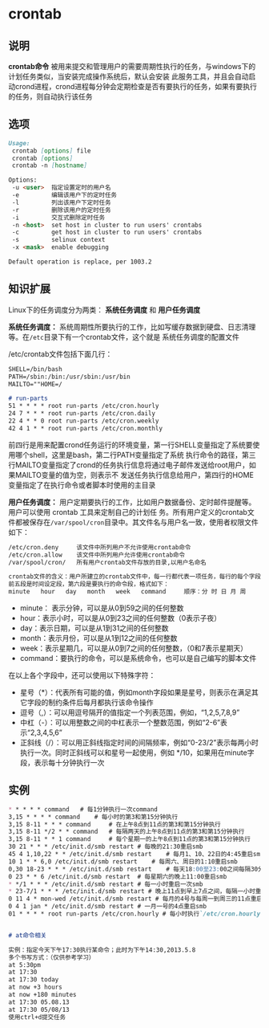 # **crontab**

## 说明

**crontab命令** 被用来提交和管理用户的需要周期性执行的任务，与windows下的计划任务类似，当安装完成操作系统后，默认会安装
此服务工具，并且会自动启动crond进程，crond进程每分钟会定期检查是否有要执行的任务，如果有要执行的任务，则自动执行该任务

## 选项

```markdown
Usage:
 crontab [options] file
 crontab [options]
 crontab -n [hostname]

Options:
 -u <user>  指定设置定时的用户名
 -e         编辑该用户下的定时任务
 -l         列出该用户下定时任务
 -r         删除该用户的定时任务
 -i         交互式删除定时任务
 -n <host>  set host in cluster to run users' crontabs
 -c         get host in cluster to run users' crontabs
 -s         selinux context
 -x <mask>  enable debugging

Default operation is replace, per 1003.2

```

## 知识扩展

Linux下的任务调度分为两类： **系统任务调度** 和 **用户任务调度** 

**系统任务调度：** 系统周期性所要执行的工作，比如写缓存数据到硬盘、日志清理等。在`/etc`目录下有一个crontab文件，这个就是
系统任务调度的配置文件

/etc/crontab文件包括下面几行：

```markdown
SHELL=/bin/bash
PATH=/sbin:/bin:/usr/sbin:/usr/bin
MAILTO=""HOME=/

# run-parts
51 * * * * root run-parts /etc/cron.hourly
24 7 * * * root run-parts /etc/cron.daily
22 4 * * 0 root run-parts /etc/cron.weekly
42 4 1 * * root run-parts /etc/cron.monthly
```

前四行是用来配置crond任务运行的环境变量，第一行SHELL变量指定了系统要使用哪个shell，这里是bash，第二行PATH变量指定了系统
执行命令的路径，第三行MAILTO变量指定了crond的任务执行信息将通过电子邮件发送给root用户，如果MAILTO变量的值为空，则表示不
发送任务执行信息给用户，第四行的HOME变量指定了在执行命令或者脚本时使用的主目录

**用户任务调度：** 用户定期要执行的工作，比如用户数据备份、定时邮件提醒等。用户可以使用 crontab 工具来定制自己的计划任
务。所有用户定义的crontab文件都被保存在`/var/spool/cron`目录中。其文件名与用户名一致，使用者权限文件如下：

```markdown
/etc/cron.deny     该文件中所列用户不允许使用crontab命令
/etc/cron.allow    该文件中所列用户允许使用crontab命令
/var/spool/cron/   所有用户crontab文件存放的目录,以用户名命名

crontab文件的含义：用户所建立的crontab文件中，每一行都代表一项任务，每行的每个字段代表一项设置，它的格式共分为六个字段
前五段是时间设定段，第六段是要执行的命令段，格式如下：
minute   hour   day   month   week   command     顺序：分 时 日 月 周
```

*   minute： 表示分钟，可以是从0到59之间的任何整数
*   hour：表示小时，可以是从0到23之间的任何整数（0表示子夜）
*   day：表示日期，可以是从1到31之间的任何整数
*   month：表示月份，可以是从1到12之间的任何整数
*   week：表示星期几，可以是从0到7之间的任何整数，（0和7表示星期天）
*   command：要执行的命令，可以是系统命令，也可以是自己编写的脚本文件

在以上各个字段中，还可以使用以下特殊字符：

*   星号（*）：代表所有可能的值，例如month字段如果是星号，则表示在满足其它字段的制约条件后每月都执行该命令操作
*   逗号（,）：可以用逗号隔开的值指定一个列表范围，例如，“1,2,5,7,8,9”
*   中杠（-）：可以用整数之间的中杠表示一个整数范围，例如“2-6”表示“2,3,4,5,6”
*   正斜线（/）：可以用正斜线指定时间的间隔频率，例如“0-23/2”表示每两小时执行一次。同时正斜线可以和星号一起使用，例如
    */10，如果用在minute字段，表示每十分钟执行一次

## 实例

```markdown
* * * * * command   # 每1分钟执行一次command
3,15 * * * * command    # 每小时的第3和第15分钟执行 
3,15 8-11 * * * command     # 在上午8点到11点的第3和第15分钟执行 
3,15 8-11 */2 * * command   # 每隔两天的上午8点到11点的第3和第15分钟执行
3,15 8-11 * * 1 command     # 每个星期一的上午8点到11点的第3和第15分钟执行
30 21 * * * /etc/init.d/smb restart # 每晚的21:30重启smb 
45 4 1,10,22 * * /etc/init.d/smb restart    # 每月1、10、22日的4:45重启smb 
10 1 * * 6,0 /etc/init.d/smb restart    # 每周六、周日的1:10重启smb
0,30 18-23 * * * /etc/init.d/smb restart    # 每天18:00至23:00之间每隔30分钟重启smb 
0 23 * * 6 /etc/init.d/smb restart  # 每星期六的晚上11:00重启smb 
* */1 * * * /etc/init.d/smb restart # 每一小时重启一次smb
* 23-7/1 * * * /etc/init.d/smb restart # 晚上11点到早上7点之间，每隔一小时重启smb
0 11 4 * mon-wed /etc/init.d/smb restart # 每月的4号与每周一到周三的11点重启smb 
0 4 1 jan * /etc/init.d/smb restart # 一月一号的4点重启smb
01 * * * * root run-parts /etc/cron.hourly # 每小时执行`/etc/cron.hourly`目录内的脚本


# at命令相关

实例：指定今天下午17:30执行某命令；此时为下午14:30,2013.5.8
多个书写方式：（仅供参考学习）
at 5:30pm
at 17:30
at 17:30 today
at now +3 hours
at now +180 minutes
at 17:30 05.08.13
at 17:30 05/08/13
使用ctrl+d提交任务


```

